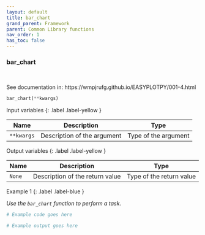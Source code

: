```yaml
---
layout: default
title: bar_chart
grand_parent: Framework
parent: Common Library functions
nav_order: 1
has_toc: false
---
```


<h3>bar_chart</h3>

<br>

<p align = "justify">
    See documentation in: https://wmpjrufg.github.io/EASYPLOTPY/001-4.html
</p>

```python
bar_chart(**kwargs)
```

Input variables
{: .label .label-yellow }

<table style = "width:100%">
    <thead>
      <tr>
        <th>Name</th>
        <th>Description</th>
        <th>Type</th>
      </tr>
    </thead>
    <tr>
        <td><code>**kwargs</code></td>
        <td>Description of the argument</td>
        <td>Type of the argument</td>
    </tr>
</table>

Output variables
{: .label .label-yellow }

<table style = "width:100%">
    <thead>
      <tr>
        <th>Name</th>
        <th>Description</th>
        <th>Type</th>
      </tr>
    </thead>
    <tr>
        <td><code>None</code></td>
        <td>Description of the return value</td>
        <td>Type of the return value</td>
    </tr>
</table>

Example 1
{: .label .label-blue }

<p align = "justify">
    <i>
        Use the <code>bar_chart</code> function to perform a task.
    </i>
</p>

```python
# Example code goes here
```

```bash
# Example output goes here
```

